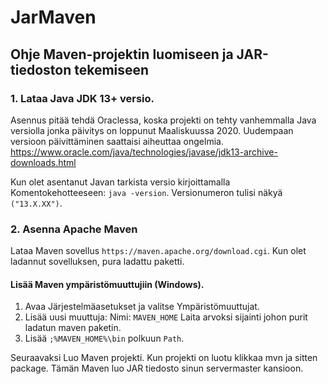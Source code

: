 # JarMaven
## Ohje Maven-projektin luomiseen ja JAR-tiedoston tekemiseen

### 1. Lataa Java JDK 13+ versio.

Asennus pitää tehdä Oraclessa, koska projekti on tehty vanhemmalla Java versiolla jonka päivitys on loppunut Maaliskuussa 2020. Uudempaan versioon päivittäminen saattaisi aiheuttaa ongelmia.
https://www.oracle.com/java/technologies/javase/jdk13-archive-downloads.html

Kun olet asentanut Javan tarkista versio kirjoittamalla Komentokehotteeseen: `java -version`.
Versionumeron tulisi näkyä `("13.X.XX")`.

### 2. Asenna Apache Maven

Lataa Maven sovellus `https://maven.apache.org/download.cgi`. Kun olet ladannut sovelluksen, pura ladattu paketti.
#### Lisää Maven ympäristömuuttujiin (Windows).
1. Avaa Järjestelmäasetukset ja valitse Ympäristömuuttujat.
2. Lisää uusi muuttuja:
   Nimi: `MAVEN_HOME`
   Laita arvoksi sijainti johon purit ladatun maven paketin.
3. Lisää `;%MAVEN_HOME%\bin` polkuun `Path`.

Seuraavaksi Luo Maven projekti.
Kun projekti on luotu klikkaa mvn ja sitten package. Tämän Maven luo JAR tiedosto sinun servermaster kansioon.
